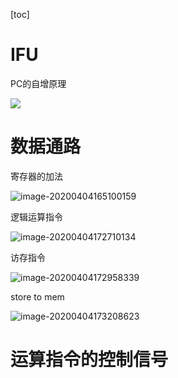 [toc]



# IFU

PC的自增原理

![](/Users/chenyansong/Documents/note/images/computermk/image-20200404163142632.png)

# 数据通路

寄存器的加法

![image-20200404165100159](/Users/chenyansong/Documents/note/images/computermk/image-20200404165100159.png)

逻辑运算指令

![image-20200404172710134](/Users/chenyansong/Documents/note/images/computermk/image-20200404172710134.png)

访存指令

![image-20200404172958339](/Users/chenyansong/Documents/note/images/computermk/image-20200404172958339.png)

store to mem

![image-20200404173208623](/Users/chenyansong/Documents/note/images/computermk/image-20200404173208623.png)



# 运算指令的控制信号

